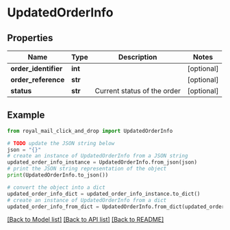 # UpdatedOrderInfo


## Properties

Name | Type | Description | Notes
------------ | ------------- | ------------- | -------------
**order_identifier** | **int** |  | [optional] 
**order_reference** | **str** |  | [optional] 
**status** | **str** | Current status of the order | [optional] 

## Example

```python
from royal_mail_click_and_drop import UpdatedOrderInfo

# TODO update the JSON string below
json = "{}"
# create an instance of UpdatedOrderInfo from a JSON string
updated_order_info_instance = UpdatedOrderInfo.from_json(json)
# print the JSON string representation of the object
print(UpdatedOrderInfo.to_json())

# convert the object into a dict
updated_order_info_dict = updated_order_info_instance.to_dict()
# create an instance of UpdatedOrderInfo from a dict
updated_order_info_from_dict = UpdatedOrderInfo.from_dict(updated_order_info_dict)
```
[[Back to Model list]](../README_AUTO.md#documentation-for-models) [[Back to API list]](../README_AUTO.md#documentation-for-api-endpoints) [[Back to README]](../README_AUTO.md)


